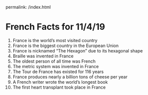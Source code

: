 permalink: /index.html
<h1>French Facts for 11/4/19</h1>
<ol>
   <li>France is the world’s most visited country</li>
   <li>France is the biggest country in the European Union</li>
   <li>France is nicknamed “The Hexagon” due to its hexagonal shape</li>
   <li>Braille was invented in France</li>
   <li>The oldest person of all time was French</li>
   <li>The metric system was invented in France</li>
   <li>The Tour de France has existed for 116 years</li>
   <li>France produces nearly a billion tons of cheese per year</li>
   <li>A French writer wrote the world’s longest book</li>
   <li>The first heart transplant took place in France</li>
</ol>
